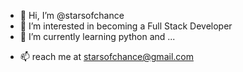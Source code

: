 - 👋 Hi, I’m @starsofchance
- 👀 I’m interested in becoming a Full Stack Developer
- 🌱 I’m currently learning python and ...
<!---- 💞️ I’m looking to collaborate on ...--->
- 📫 reach me at starsofchance@gmail.com
<!---
starsofchance/starsofchance is a ✨ special ✨ repository because its `README.md` (this file) appears on your GitHub profile.
You can click the Preview link to take a look at your changes.
--->
